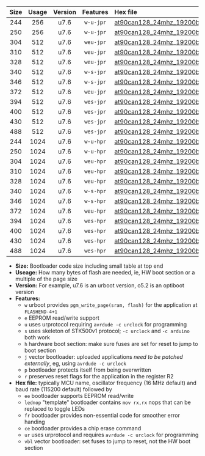 |Size|Usage|Version|Features|Hex file|
|:-:|:-:|:-:|:-:|:--|
|244|256|u7.6|`w-u-jpr`|[at90can128_24mhz_19200bps_ur_vbl.hex](https://raw.githubusercontent.com/stefanrueger/urboot/main//at90can128_24mhz_19200bps_ur_vbl.hex)|
|250|256|u7.6|`w-u-jpr`|[at90can128_24mhz_19200bps_lednop_ur_vbl.hex](https://raw.githubusercontent.com/stefanrueger/urboot/main//at90can128_24mhz_19200bps_lednop_ur_vbl.hex)|
|304|512|u7.6|`weu-jpr`|[at90can128_24mhz_19200bps_ee_ur_vbl.hex](https://raw.githubusercontent.com/stefanrueger/urboot/main//at90can128_24mhz_19200bps_ee_ur_vbl.hex)|
|310|512|u7.6|`weu-jpr`|[at90can128_24mhz_19200bps_ee_lednop_ur_vbl.hex](https://raw.githubusercontent.com/stefanrueger/urboot/main//at90can128_24mhz_19200bps_ee_lednop_ur_vbl.hex)|
|328|512|u7.6|`weu-jpr`|[at90can128_24mhz_19200bps_ee_lednop_fr_ur_vbl.hex](https://raw.githubusercontent.com/stefanrueger/urboot/main//at90can128_24mhz_19200bps_ee_lednop_fr_ur_vbl.hex)|
|340|512|u7.6|`w-s-jpr`|[at90can128_24mhz_19200bps_vbl.hex](https://raw.githubusercontent.com/stefanrueger/urboot/main//at90can128_24mhz_19200bps_vbl.hex)|
|346|512|u7.6|`w-s-jpr`|[at90can128_24mhz_19200bps_lednop_vbl.hex](https://raw.githubusercontent.com/stefanrueger/urboot/main//at90can128_24mhz_19200bps_lednop_vbl.hex)|
|372|512|u7.6|`weu-jpr`|[at90can128_24mhz_19200bps_ee_lednop_fr_ce_ur_vbl.hex](https://raw.githubusercontent.com/stefanrueger/urboot/main//at90can128_24mhz_19200bps_ee_lednop_fr_ce_ur_vbl.hex)|
|394|512|u7.6|`wes-jpr`|[at90can128_24mhz_19200bps_ee_vbl.hex](https://raw.githubusercontent.com/stefanrueger/urboot/main//at90can128_24mhz_19200bps_ee_vbl.hex)|
|400|512|u7.6|`wes-jpr`|[at90can128_24mhz_19200bps_ee_lednop_vbl.hex](https://raw.githubusercontent.com/stefanrueger/urboot/main//at90can128_24mhz_19200bps_ee_lednop_vbl.hex)|
|430|512|u7.6|`wes-jpr`|[at90can128_24mhz_19200bps_ee_lednop_fr_vbl.hex](https://raw.githubusercontent.com/stefanrueger/urboot/main//at90can128_24mhz_19200bps_ee_lednop_fr_vbl.hex)|
|488|512|u7.6|`wes-jpr`|[at90can128_24mhz_19200bps_ee_lednop_fr_ce_vbl.hex](https://raw.githubusercontent.com/stefanrueger/urboot/main//at90can128_24mhz_19200bps_ee_lednop_fr_ce_vbl.hex)|
|244|1024|u7.6|`w-u-hpr`|[at90can128_24mhz_19200bps_ur.hex](https://raw.githubusercontent.com/stefanrueger/urboot/main//at90can128_24mhz_19200bps_ur.hex)|
|250|1024|u7.6|`w-u-hpr`|[at90can128_24mhz_19200bps_lednop_ur.hex](https://raw.githubusercontent.com/stefanrueger/urboot/main//at90can128_24mhz_19200bps_lednop_ur.hex)|
|304|1024|u7.6|`weu-hpr`|[at90can128_24mhz_19200bps_ee_ur.hex](https://raw.githubusercontent.com/stefanrueger/urboot/main//at90can128_24mhz_19200bps_ee_ur.hex)|
|310|1024|u7.6|`weu-hpr`|[at90can128_24mhz_19200bps_ee_lednop_ur.hex](https://raw.githubusercontent.com/stefanrueger/urboot/main//at90can128_24mhz_19200bps_ee_lednop_ur.hex)|
|328|1024|u7.6|`weu-hpr`|[at90can128_24mhz_19200bps_ee_lednop_fr_ur.hex](https://raw.githubusercontent.com/stefanrueger/urboot/main//at90can128_24mhz_19200bps_ee_lednop_fr_ur.hex)|
|340|1024|u7.6|`w-s-hpr`|[at90can128_24mhz_19200bps.hex](https://raw.githubusercontent.com/stefanrueger/urboot/main//at90can128_24mhz_19200bps.hex)|
|346|1024|u7.6|`w-s-hpr`|[at90can128_24mhz_19200bps_lednop.hex](https://raw.githubusercontent.com/stefanrueger/urboot/main//at90can128_24mhz_19200bps_lednop.hex)|
|372|1024|u7.6|`weu-hpr`|[at90can128_24mhz_19200bps_ee_lednop_fr_ce_ur.hex](https://raw.githubusercontent.com/stefanrueger/urboot/main//at90can128_24mhz_19200bps_ee_lednop_fr_ce_ur.hex)|
|394|1024|u7.6|`wes-hpr`|[at90can128_24mhz_19200bps_ee.hex](https://raw.githubusercontent.com/stefanrueger/urboot/main//at90can128_24mhz_19200bps_ee.hex)|
|400|1024|u7.6|`wes-hpr`|[at90can128_24mhz_19200bps_ee_lednop.hex](https://raw.githubusercontent.com/stefanrueger/urboot/main//at90can128_24mhz_19200bps_ee_lednop.hex)|
|430|1024|u7.6|`wes-hpr`|[at90can128_24mhz_19200bps_ee_lednop_fr.hex](https://raw.githubusercontent.com/stefanrueger/urboot/main//at90can128_24mhz_19200bps_ee_lednop_fr.hex)|
|488|1024|u7.6|`wes-hpr`|[at90can128_24mhz_19200bps_ee_lednop_fr_ce.hex](https://raw.githubusercontent.com/stefanrueger/urboot/main//at90can128_24mhz_19200bps_ee_lednop_fr_ce.hex)|

- **Size:** Bootloader code size including small table at top end
- **Useage:** How many bytes of flash are needed, ie, HW boot section or a multiple of the page size
- **Version:** For example, u7.6 is an urboot version, o5.2 is an optiboot version
- **Features:**
  + `w` urboot provides `pgm_write_page(sram, flash)` for the application at `FLASHEND-4+1`
  + `e` EEPROM read/write support
  + `u` uses urprotocol requiring `avrdude -c urclock` for programming
  + `s` uses skeleton of STK500v1 protocol; `-c urclock` and `-c arduino` both work
  + `h` hardware boot section: make sure fuses are set for reset to jump to boot section
  + `j` vector bootloader: uploaded applications *need to be patched externally*, eg, using `avrdude -c urclock`
  + `p` bootloader protects itself from being overwritten
  + `r` preserves reset flags for the application in the register R2
- **Hex file:** typically MCU name, oscillator frequency (16 MHz default) and baud rate (115200 default) followed by
  + `ee` bootloader supports EEPROM read/write
  + `lednop` "template" bootloader contains `mov rx,rx` nops that can be replaced to toggle LEDs
  + `fr` bootloader provides non-essential code for smoother error handing
  + `ce` bootloader provides a chip erase command
  + `ur` uses urprotocol and requires `avrdude -c urclock` for programming
  + `vbl` vector bootloader: set fuses to jump to reset, not the HW boot section
